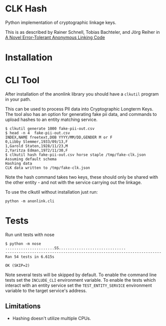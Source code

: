 # CLK Hash

Python implementation of cryptographic linkage keys.

This is as described by Rainer Schnell, Tobias Bachteler, and Jörg Reiher in [A Novel Error-Tolerant Anonymous Linking Code](http://www.record-linkage.de/-download=wp-grlc-2011-02.pdf)


# Installation

# CLI Tool

After installation of the anonlink library you should have a `clkutil` program in your path.

This can be used to process PII data into Cryptographic Longterm Keys.
The tool also has an option for generating fake pii data, and commands to upload hashes to an entity matching service.


    $ clkutil generate 1000 fake-pii-out.csv
    $ head -n 4  fake-pii-out.csv
    INDEX,NAME freetext,DOB YYYY/MM/DD,GENDER M or F
    0,Libby Slemmer,1933/09/13,F
    1,Garold Staten,1928/11/23,M
    2,Yaritza Edman,1972/11/30,F
    $ clkutil hash fake-pii-out.csv horse staple /tmp/fake-clk.json
    Assuming default schema
    Hashing data
    CLK data written to /tmp/fake-clk.json


Note the hash command takes two keys, these should only be shared with
the other entity - and not with the service carrying out the linkage.

To use the clkutil without installation just run:

    python -m anonlink.cli


# Tests

Run unit tests with nose

```
$ python -m nose
......................SS..............................
----------------------------------------------------------------------
Ran 54 tests in 6.615s

OK (SKIP=2)
```

Note several tests will be skipped by default. To enable the command
line tests set the  `INCLUDE_CLI` environment variable. To enable
the tests which interact with an entity service set the
`TEST_ENTITY_SERVICE` environment variable to the target service's 
address.


Limitations
-----------

- Hashing doesn't utilize multiple CPUs.

